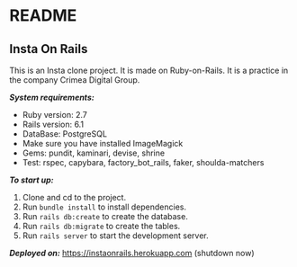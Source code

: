 # README

## Insta On Rails

This is an Insta clone project. It is made on Ruby-on-Rails.
It is a practice in the company Crimea Digital Group.

***System requirements:***
* Ruby version: 2.7
* Rails version: 6.1
* DataBase: PostgreSQL
* Make sure you have installed ImageMagick
* Gems: pundit, kaminari, devise, shrine
* Test: rspec, capybara, factory_bot_rails, faker, shoulda-matchers

***To start up:***
 1. Clone and cd to the project.
 2. Run `bundle install` to install dependencies.
 3. Run `rails db:create` to create the database.
 4. Run `rails db:migrate` to create the tables.
 5. Run `rails server` to start the development server.
    
***Deployed on:*** https://instaonrails.herokuapp.com (shutdown now)
